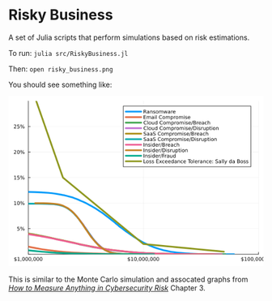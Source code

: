 # Risky Business

A set of Julia scripts that perform simulations based
on risk estimations.

To run: `julia src/RiskyBusiness.jl`

Then: `open risky_business.png`

You should see something like:

![sample.png](sample.png)

This is similar to the Monte Carlo simulation and assocated graphs
from _[How to Measure Anything in Cybersecurity Risk](https://www.wiley.com/en-us/How+to+Measure+Anything+in+Cybersecurity+Risk%2C+2nd+Edition-p-9781119892311)_ Chapter 3.
